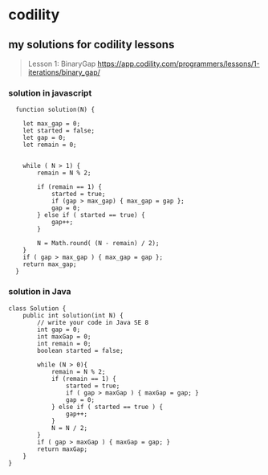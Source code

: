 # codility
## my solutions for codility lessons

> Lesson 1: BinaryGap
https://app.codility.com/programmers/lessons/1-iterations/binary_gap/
### solution in javascript
```
  function solution(N) {
    
    let max_gap = 0;
    let started = false;
    let gap = 0;
    let remain = 0;
    
    
    while ( N > 1) {
        remain = N % 2;
        
        if (remain == 1) {
            started = true;
            if (gap > max_gap) { max_gap = gap };
            gap = 0;
        } else if ( started == true) {
            gap++;
        }
        
        N = Math.round( (N - remain) / 2);
    }
    if ( gap > max_gap ) { max_gap = gap };
    return max_gap;
  }
```

### solution in Java
```
class Solution {
    public int solution(int N) {
        // write your code in Java SE 8
        int gap = 0;
        int maxGap = 0;
        int remain = 0;
        boolean started = false;
        
        while (N > 0){
            remain = N % 2;
            if (remain == 1) {
                started = true;
                if ( gap > maxGap ) { maxGap = gap; }
                gap = 0;
            } else if ( started == true ) {
                gap++;
            }
            N = N / 2;
        }
        if ( gap > maxGap ) { maxGap = gap; }
        return maxGap;
    }
}
```
